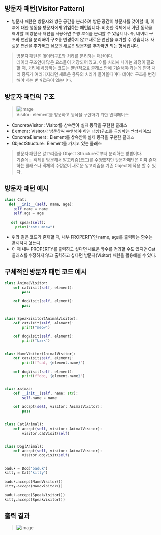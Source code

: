 ## 방문자 패턴(Visitor Pattern)
* 방문자 패턴은 방문자와 방문 공간을 분리하여 방문 공간이 방문자를 맞이할 때, 이후에 대한 행동을 방문자에게 위임하는 패턴입니다. 비슷한 객체에서 어떤 동작을 해야할 때 방문자 패턴을 사용하면 수행 로직을 분리할 수 있습니다. 즉, 데이터 구조와 연산을 분리하여 구조를 변경하지 않고 새로운 연산을 추가할 수 있습니다. 새로운 연산을 추가하고 싶으면 새로운 방문자를 추가하면 되는 형식입니다.
> 방문자 패턴은 데이터구조와 처리를 분리하는 패턴이다.  
> 데이터 구조안에 많은 요소들이 저장되어 있고, 이를 처리해 나가는 과정이 필요할 때, 처리에 해당하는 코드는 일반적으로 클래스 안에 기술해야 하는데 만약 처리 종류가 여러가지라면 새로운 종류의 처리가 들어올때마다 데이터 구조를 변경해야 하는 번거로움이 있습니다.  


## 방문자 패턴의 구조
> ![image](https://user-images.githubusercontent.com/96826443/170624105-5d281190-a2fe-46fd-aa75-61c4787f0444.png)  
> Visitor : element를 방문하고 동작을 구현하기 위한 인터페이스  
* ConcreteVisitor : Visitor를 상속받아 실제 동작을 구현한 클래스  
* Element : Visitor가 방문하여 수행해야 하는 대상(구조를 구성하는 인터페이스)  
* ConcreteElement : Element를 상속받아 실제 동작을 구현한 클래스
* ObjectStructure : Element를 가지고 있는 클래스

> 방문자 패턴은 알고리즘을 Object Structure로부터 분리하는 방법이다.  
> 기존에는 객체를 방문해서 알고리즘(코드)를 수행했지만 방문자패턴은 이미 존재하는 클래스나 객체의 수정없이 새로운 알고리즘을 기존 Object에 적용 할 수 있다.  

## 방문자 패턴 예시

```python
class Cat:
  def __init__(self, name, age):
    self.name = name
    self.age = age
   
   def speak(self):
     print("cat: meow")
```
* 위와 같은 코드가 존재할 때, 내부 PROPERTY인 name, age를 출력하는 함수는 존재하지 않는다.  
* 이 때 내부 PROPERTY를 출력하고 싶다면 새로운 함수를 정의할 수도 있지만 Cat 클래스를 수정하지 않고 출력하고 싶다면 방문자(Visitor) 패턴을 활용해볼 수 있다.  

## 구체적인 방문자 패턴 코드 예시
```python
class AnimalVisitor:
    def catVisit(self, element):
        pass

    def dogVisit(self, element):
        pass


class SpeakVisitor(AnimalVisitor):
    def catVisit(self, element):
        print("meow")

    def dogVisit(self, element):
        print("bark")


class NameVisitor(AnimalVisitor):
    def catVisit(self, element):
        print(f"cat, {element.name}")

    def dogVisit(self, element):
        print(f"dog, {element.name}")


class Animal:
    def __init__(self, name: str):
        self.name = name

    def accept(self, visitor: AnimalVisitor):
        pass


class Cat(Animal):
    def accept(self, visitor: AnimalVisitor):
        visitor.catVisit(self)


class Dog(Animal):
    def accept(self, visitor: AnimalVisitor):
        visitor.dogVisit(self)


baduk = Dog('baduk')
kitty = Cat('kitty')

baduk.accept(NameVisitor())
kitty.accept(NameVisitor())

baduk.accept(SpeakVisitor())
kitty.accept(SpeakVisitor())
```
 
## 출력 결과
> ![image](https://user-images.githubusercontent.com/96826443/170626132-95bf708e-6d48-486e-925f-dbe49cdddba2.png)
